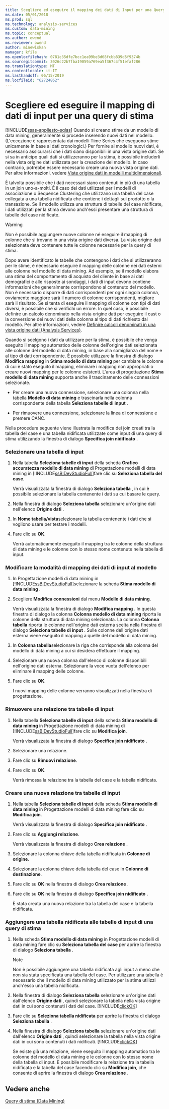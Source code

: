 ```yaml
---
title: Scegliere ed eseguire il mapping dei dati di Input per una Query di stima | Microsoft Docs
ms.date: 05/01/2018
ms.prod: sql
ms.technology: analysis-services
ms.custom: data-mining
ms.topic: conceptual
ms.author: owend
ms.reviewer: owend
author: minewiskan
manager: kfile
ms.openlocfilehash: 0781c35dfe7bcc1ea99be3d68fcbb839d5f9374b
ms.sourcegitcommit: 3026c22b7fba19059a769ea5f367c4f51efaf286
ms.translationtype: MT
ms.contentlocale: it-IT
ms.lasthandoff: 06/15/2019
ms.locfileid: "62724862"
---
```

# <a name="choose-and-map-input-data-for-a-prediction-query"></a>Scegliere ed eseguire il mapping di dati di input per una query di stima
[!INCLUDE[ssas-appliesto-sqlas](../../includes/ssas-appliesto-sqlas.md)]
  Quando si creano stime da un modello di data mining, generalmente si procede inserendo nuovi dati nel modello. (L'eccezione è rappresentata dai modelli Time Series che eseguono stime unicamente in base ai dati cronologici.) Per fornire al modello nuovi dati, è necessario assicurarsi che i dati siano disponibili in una vista origine dati. Se si sa in anticipo quali dati si utilizzeranno per la stima, è possibile includerli nella vista origine dati utilizzata per la creazione del modello. In caso contrario, potrebbe essere necessario creare una nuova vista origine dati. Per altre informazioni, vedere [Viste origine dati in modelli multidimensionali](../../analysis-services/multidimensional-models/data-source-views-in-multidimensional-models.md).  
  
 È talvolta possibile che i dati necessari siano contenuti in più di una tabella in un join uno-a-molti. È il caso dei dati utilizzati per i modelli di associazione o Sequence Clustering che utilizzano una tabella del case collegata a una tabella nidificata che contiene i dettagli sul prodotto o la transazione. Se il modello utilizza una struttura di tabelle del case nidificate, i dati utilizzati per la stima devono anch'essi presentare una struttura di tabelle del case nidificate.  
  
> [!WARNING]  
>  Non è possibile aggiungere nuove colonne né eseguire il mapping di colonne che si trovano in una vista origine dati diversa. La vista origine dati selezionata deve contenere tutte le colonne necessarie per la query di stima.  
  
 Dopo avere identificato le tabelle che contengono i dati che si utilizzeranno per le stime, è necessario eseguire il mapping delle colonne nei dati esterni alle colonne nel modello di data mining. Ad esempio, se il modello elabora una stima del comportamento di acquisto del cliente in base ai dati demografici e alle risposte ai sondaggi, i dati di input devono contiene informazioni che generalmente corrispondono al contenuto del modello. Non è necessario disporre di dati corrispondenti per ogni singola colonna, ovviamente maggiore sarà il numero di colonne corrispondenti, migliore sarà il risultato. Se si tenta di eseguire il mapping di colonne con tipi di dati diversi, è possibile che si verifichi un errore. In quel caso, è possibile definire un calcolo denominato nella vista origine dati per eseguire il cast o la conversione dei nuovi dati della colonna al tipo di dati richiesto dal modello. Per altre informazioni, vedere [Definire calcoli denominati in una vista origine dati &#40;Analysis Services&#41;](../../analysis-services/multidimensional-models/define-named-calculations-in-a-data-source-view-analysis-services.md).  
  
 Quando si scelgono i dati da utilizzare per la stima, è possibile che venga eseguito il mapping automatico delle colonne dell'origine dati selezionata alle colonne del modello di data mining, in base alla somiglianza del nome e al tipo di dati corrispondente. È possibile utilizzare la finestra di dialogo **Modifica mapping** in **Stima modello di data mining** per cambiare le colonne di cui è stato eseguito il mapping, eliminare i mapping non appropriati o creare nuovi mapping per le colonne esistenti. L'area di progettazione **Stima modello di data mining** supporta anche il trascinamento delle connessioni selezionate.  
  
-   Per creare una nuova connessione, selezionare una colonna nella tabella **Modello di data mining** e trascinarla nella colonna corrispondente della tabella **Seleziona tabelle di input** .  
  
-   Per rimuovere una connessione, selezionare la linea di connessione e premere CANC.  
  
 Nella procedura seguente viene illustrata la modifica dei join creati tra la tabella del case e una tabella nidificata utilizzate come input di una query di stima utilizzando la finestra di dialogo **Specifica join nidificato** .  
  
### <a name="select-an-input-table"></a>Selezionare una tabella di input  
  
1.  Nella tabella **Seleziona tabelle di input** della scheda **Grafico accuratezza modello di data mining** di Progettazione modelli di data mining in [!INCLUDE[ssBIDevStudioFull](../../includes/ssbidevstudiofull-md.md)]fare clic su **Seleziona tabella del case**.  
  
     Verrà visualizzata la finestra di dialogo **Seleziona tabella** , in cui è possibile selezionare la tabella contenente i dati su cui basare le query.  
  
2.  Nella finestra di dialogo **Seleziona tabella** selezionare un'origine dati nell'elenco **Origine dati** .  
  
3.  In **Nome tabella/vista**selezionare la tabella contenente i dati che si vogliono usare per testare i modelli.  
  
4.  Fare clic su **OK**.  
  
     Verrà automaticamente eseguito il mapping tra le colonne della struttura di data mining e le colonne con lo stesso nome contenute nella tabella di input.  
  
### <a name="change-the-way-that-input-data-is-mapped-to-the-model"></a>Modificare la modalità di mapping dei dati di input al modello  
  
1.  In Progettazione modelli di data mining in [!INCLUDE[ssBIDevStudioFull](../../includes/ssbidevstudiofull-md.md)]selezionare la scheda **Stima modello di data mining** .  
  
2.  Scegliere **Modifica connessioni** dal menu **Modello di data mining**.  
  
     Verrà visualizzata la finestra di dialogo **Modifica mapping** . In questa finestra di dialogo la colonna **Colonna modello di data mining** riporta le colonne della struttura di data mining selezionata. La colonna **Colonna tabella** riporta le colonne nell'origine dati esterna scelta nella finestra di dialogo **Seleziona tabelle di input** . Sulle colonne dell'origine dati esterna viene eseguito il mapping a quelle del modello di data mining.  
  
3.  In **Colonna tabella**selezionare la riga che corrisponde alla colonna del modello di data mining a cui si desidera effettuare il mapping.  
  
4.  Selezionare una nuova colonna dall'elenco di colonne disponibili nell'origine dati esterna. Selezionare la voce vuota dell'elenco per eliminare il mapping delle colonne.  
  
5.  Fare clic su **OK**.  
  
     I nuovi mapping delle colonne verranno visualizzati nella finestra di progettazione.  
  
### <a name="remove-a-relationship-between-input-tables"></a>Rimuovere una relazione tra tabelle di input  
  
1.  Nella tabella **Seleziona tabelle di input** della scheda **Stima modello di data mining** in Progettazione modelli di data mining di [!INCLUDE[ssBIDevStudioFull](../../includes/ssbidevstudiofull-md.md)]fare clic su **Modifica join**.  
  
     Verrà visualizzata la finestra di dialogo **Specifica join nidificato** .  
  
2.  Selezionare una relazione.  
  
3.  Fare clic su **Rimuovi relazione**.  
  
4.  Fare clic su **OK**.  
  
     Verrà rimossa la relazione tra la tabella del case e la tabella nidificata.  
  
### <a name="create-a-new-relationship-between-input-tables"></a>Creare una nuova relazione tra tabelle di input  
  
1.  Nella tabella **Seleziona tabelle di input** della scheda **Stima modello di data mining** in Progettazione modelli di data mining fare clic su **Modifica join**.  
  
     Verrà visualizzata la finestra di dialogo **Specifica join nidificato** .  
  
2.  Fare clic su **Aggiungi relazione**.  
  
     Verrà visualizzata la finestra di dialogo **Crea relazione** .  
  
3.  Selezionare la colonna chiave della tabella nidificata in **Colonne di origine**.  
  
4.  Selezionare la colonna chiave della tabella del case in **Colonne di destinazione**.  
  
5.  Fare clic su **OK** nella finestra di dialogo **Crea relazione** .  
  
6.  Fare clic su **OK** nella finestra di dialogo **Specifica join nidificato** .  
  
     È stata creata una nuova relazione tra la tabella del case e la tabella nidificata.  
  
### <a name="add-a-nested-table-to-the-input-tables-of-a-prediction-query"></a>Aggiungere una tabella nidificata alle tabelle di input di una query di stima  
  
1.  Nella scheda **Stima modello di data mining** in Progettazione modelli di data mining fare clic su **Seleziona tabella del case** per aprire la finestra di dialogo **Seleziona tabella** .  
  
    > [!NOTE]  
    >  Non è possibile aggiungere una tabella nidificata agli input a meno che non sia stata specificata una tabella del case. Per utilizzare una tabella è necessario che il modello di data mining utilizzato per la stima utilizzi anch'esso una tabella nidificata.  
  
2.  Nella finestra di dialogo **Seleziona tabella** selezionare un'origine dati dall'elenco **Origine dati** , quindi selezionare la tabella nella vista origine dati in cui sono contenuti i dati del case. [!INCLUDE[clickOK](../../includes/clickok-md.md)]  
  
3.  Fare clic su **Seleziona tabella nidificata** per aprire la finestra di dialogo **Seleziona tabella** .  
  
4.  Nella finestra di dialogo **Seleziona tabella** selezionare un'origine dati dall'elenco **Origine dati** , quindi selezionare la tabella nella vista origine dati in cui sono contenuti i dati nidificati. [!INCLUDE[clickOK](../../includes/clickok-md.md)]  
  
     Se esiste già una relazione, viene eseguito il mapping automatico tra le colonne del modello di data mining e le colonne con lo stesso nome della tabella di input. È possibile modificare la relazione tra la tabella nidificata e la tabella del case facendo clic su **Modifica join**, che consente di aprire la finestra di dialogo **Crea relazione** .  
  
## <a name="see-also"></a>Vedere anche  
 [Query di stima &#40;Data Mining&#41;](../../analysis-services/data-mining/prediction-queries-data-mining.md)  
  
  

